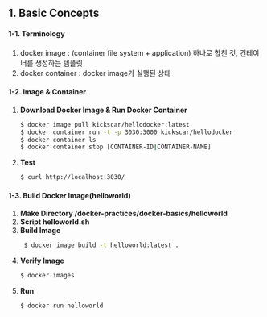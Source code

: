 ## 1. Basic Concepts

#### 1-1. Terminology  
1. docker image : (container file system + application) 하나로 합친 것, 컨테이너를 생성하는 템플릿  
2. docker container : docker image가 실행된 상태

#### 1-2. Image & Container
1. __Download Docker Image & Run Docker Container__
    ```bash
    $ docker image pull kickscar/hellodocker:latest
    $ docker container run -t -p 3030:3000 kickscar/hellodocker
    $ docker container ls
    $ docker container stop [CONTAINER-ID|CONTAINER-NAME]
    ```

2. __Test__
    ```bash
    $ curl http://localhost:3030/
    ```

#### 1-3. Build Docker Image(helloworld)
1. __Make Directory /docker-practices/docker-basics/helloworld__
2. __Script helloworld.sh__
3. __Build Image__  
    ```bash
     $ docker image build -t helloworld:latest .
     ```
4. __Verify Image__
    ```bash
    $ docker images
    ```
5. __Run__
    ```bash
    $ docker run helloworld
    ```